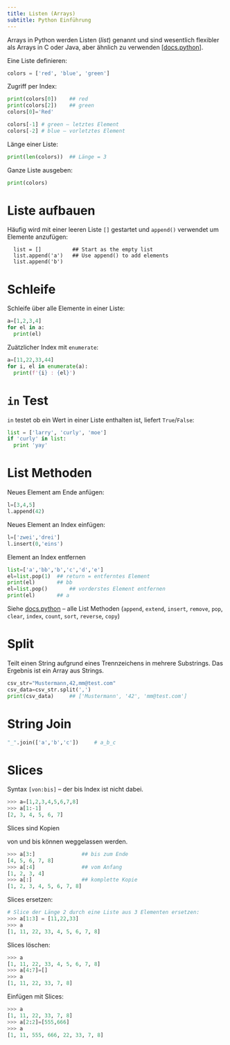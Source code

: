 ```yaml
---
title: Listen (Arrays)
subtitle: Python Einführung
---
```


Arrays in Python werden Listen (*list*) genannt und sind wesentlich flexibler als Arrays in C oder Java, aber ähnlich zu verwenden [[docs.python](https://docs.python.org/3/tutorial/introduction.html#lists)].

Eine Liste definieren:

```python
colors = ['red', 'blue', 'green']
```

  Zugriff per Index:

```python
print(colors[0])    ## red
print(colors[2])    ## green
colors[0]='Red'

colors[-1] # green – letztes Element
colors[-2] # blue – vorletztes Element
```

Länge einer Liste:

```python
print(len(colors))  ## Länge = 3
```

Ganze Liste ausgeben:

```python
print(colors)
```



# Liste aufbauen

Häufig wird mit einer leeren Liste `[]` gestartet und `append()` verwendet um Elemente anzufügen:

```
  list = []          ## Start as the empty list
  list.append('a')   ## Use append() to add elements
  list.append('b')
```



# Schleife

Schleife über alle Elemente in einer Liste:

```python
a=[1,2,3,4]
for el in a:
  print(el)
```

Zuätzlicher Index mit `enumerate`:

```python
a=[11,22,33,44]
for i, el in enumerate(a):
  print(f'{i} : {el}')
```



# `in` Test

`in` testet ob ein Wert in einer Liste enthalten ist, liefert `True`/`False`:

```python
list = ['larry', 'curly', 'moe']
if 'curly' in list:
  print 'yay'
```



# List Methoden

Neues Element am Ende anfügen:

```python
l=[3,4,5]
l.append(42)
```

Neues Element an Index einfügen:

```python
l=['zwei','drei']
l.insert(0,'eins')
```

Element an Index entfernen

```python
list=['a','bb','b','c','d','e']
el=list.pop(1)	## return = entferntes Element
print(el)		## bb
el=list.pop()		## vorderstes Element entfernen
print(el)		## a
```

Siehe [docs.python](https://docs.python.org/3/tutorial/datastructures.html#more-on-lists) – alle List Methoden (`append`, `extend`, `insert`, `remove`, `pop`, `clear`, `index`, `count`, `sort`, `reverse`, `copy`)



# Split

Teilt einen String aufgrund eines Trennzeichens in mehrere Substrings. Das Ergebnis ist ein Array aus Strings.

```python
csv_str="Mustermann,42,mm@test.com"
csv_data=csv_str.split(',')
print(csv_data)		## ['Mustermann', '42', 'mm@test.com']
```



# String Join

```python
"_".join(['a','b','c'])		# a_b_c
```



# Slices

Syntax `[von:bis]` – der bis Index ist nicht dabei.

```python
>>> a=[1,2,3,4,5,6,7,8]
>>> a[1:-1]
[2, 3, 4, 5, 6, 7]
```

Slices sind Kopien

von und bis können weggelassen werden.

```python
>>> a[3:]				## bis zum Ende
[4, 5, 6, 7, 8]
>>> a[:4]				## vom Anfang
[1, 2, 3, 4]
>>> a[:]				## komplette Kopie
[1, 2, 3, 4, 5, 6, 7, 8]
```

Slices ersetzen:

```python
# Slice der Länge 2 durch eine Liste aus 3 Elementen ersetzen:
>>> a[1:3] = [11,22,33]
>>> a
[1, 11, 22, 33, 4, 5, 6, 7, 8]
```

Slices löschen:

```python
>>> a
[1, 11, 22, 33, 4, 5, 6, 7, 8]
>>> a[4:7]=[]
>>> a
[1, 11, 22, 33, 7, 8]
```

Einfügen mit Slices:

```python
>>> a
[1, 11, 22, 33, 7, 8]
>>> a[2:2]=[555,666]
>>> a
[1, 11, 555, 666, 22, 33, 7, 8]
```

